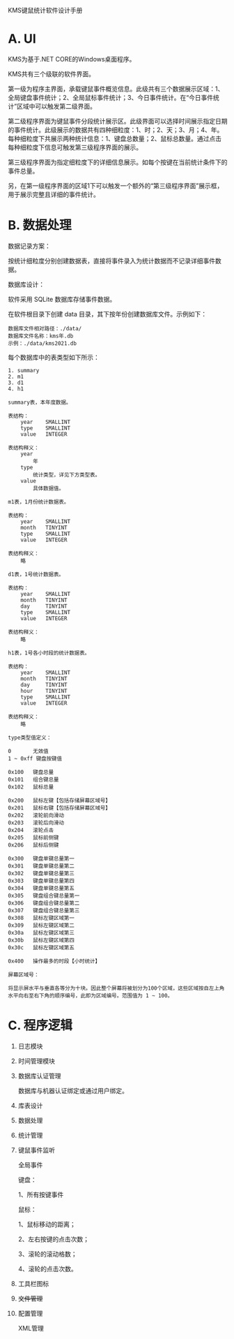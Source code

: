 KMS键鼠统计软件设计手册



# A. UI

KMS为基于.NET CORE的Windows桌面程序。

KMS共有三个级联的软件界面。

第一级为程序主界面，承载键鼠事件概览信息。此级共有三个数据展示区域：1、全局键盘事件统计；2、全局鼠标事件统计；3、今日事件统计。在“今日事件统计”区域中可以触发第二级界面。

第二级程序界面为键鼠事件分段统计展示区。此级界面可以选择时间展示指定日期的事件统计。此级展示的数据共有四种细粒度：1、时；2、天；3、月；4、年。每种细粒度下共展示两种统计信息：1、键盘总数量；2、鼠标总数量。通过点击每种细粒度下信息可触发第三级程序界面的展示。

第三级程序界面为指定细粒度下的详细信息展示。如每个按键在当前统计条件下的事件总量。



另，在第一级程序界面的区域1下可以触发一个额外的“第三级程序界面”展示框，用于展示完整且详细的事件统计。





# B. 数据处理

数据记录方案：

按统计细粒度分别创建数据表，直接将事件录入为统计数据而不记录详细事件数据。



数据库设计：

软件采用 SQLite 数据库存储事件数据。

在软件根目录下创建 data 目录，其下按年份创建数据库文件。示例如下：

```
数据库文件相对路径：./data/
数据库文件名称：kms年.db
示例：./data/kms2021.db
```



每个数据库中的表类型如下所示：

```
1. summary
2. m1
3. d1
4. h1
```

```
summary表，本年度数据。

表结构：
	year	SMALLINT
	type	SMALLINT
	value	INTEGER

表结构释义：
	year
		年
	type
		统计类型，详见下方类型表。
	value
		具体数据值。
```

```
m1表，1月份统计数据表。

表结构：
	year	SMALLINT
	month	TINYINT
	type	SMALLINT
	value	INTEGER

表结构释义：
	略
```

```
d1表，1号统计数据表。

表结构：
	year	SMALLINT
	month	TINYINT
	day		TINYINT
	type	SMALLINT
	value	INTEGER

表结构释义：
	略
```

```
h1表，1号各小时段的统计数据表。

表结构：
	year	SMALLINT
	month	TINYINT
	day		TINYINT
	hour	TINYINT
	type	SMALLINT
	value	INTEGER

表结构释义：
	略
```






```
type类型值定义：

0		无效值
1 ~ 0xff 键盘按键值

0x100	键盘总量
0x101	组合键总量
0x102	鼠标总量

0x200	鼠标左键【包括存储屏幕区域号】
0x201	鼠标右键【包括存储屏幕区域号】
0x202	滚轮前向滑动
0x203	滚轮后向滑动
0x204	滚轮点击
0x205	鼠标前侧键
0x206	鼠标后侧键

0x300	键盘单键总量第一
0x301	键盘单键总量第二
0x302	键盘单键总量第三
0x303	键盘单键总量第四
0x304	键盘单键总量第五
0x305	键盘组合键总量第一
0x306	键盘组合键总量第二
0x307	键盘组合键总量第三
0x308	鼠标左键区域第一
0x309	鼠标左键区域第二
0x30a	鼠标左键区域第三
0x30b	鼠标左键区域第四
0x30c	鼠标左键区域第五

0x400	操作最多的时段【小时统计】
```

```
屏幕区域号：

将显示屏水平与垂直各等分为十块。因此整个屏幕将被划分为100个区域，这些区域按自左上角水平向右至右下角的顺序编号，此即为区域编号。范围值为 1 ~ 100。
```





# C. 程序逻辑

1. 日志模块

2. 时间管理模块

3. 数据库认证管理

   数据库与机器认证绑定或通过用户绑定。

4. 库表设计

5. 数据处理

6. 统计管理

7. 键鼠事件监听

   全局事件

   键盘：

     1、所有按键事件

   鼠标：

     1、鼠标移动的距离；

     2、左右按键的点击次数；

     3、滚轮的滚动格数；

     4、滚轮的点击次数。

8. 工具栏图标

9. ~~文件管理~~

10. 配置管理

    XML管理

